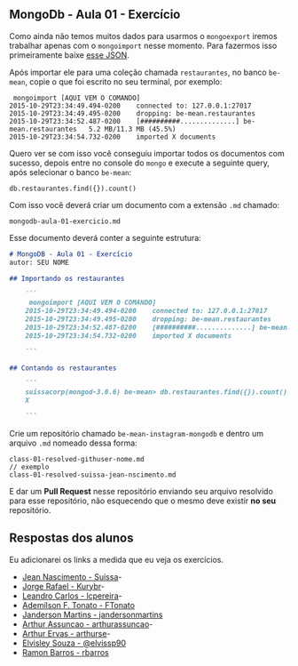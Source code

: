 ## MongoDb - Aula 01 - Exercício

Como ainda não temos muitos dados para usarmos o `mongoexport` iremos trabalhar apenas com o `mongoimport` nesse momento. Para fazermos isso primeiramente baixe [esse JSON](https://raw.githubusercontent.com/Webschool-io/be-mean-instagram/master/apostila/mongodb/data/restaurantes.json).

Após importar ele para uma coleção chamada `restaurantes`, no banco `be-mean`, copie o que foi escrito no seu terminal, por exemplo:

```
 mongoimport [AQUI VEM O COMANDO]
2015-10-29T23:34:49.494-0200    connected to: 127.0.0.1:27017
2015-10-29T23:34:49.495-0200    dropping: be-mean.restaurantes
2015-10-29T23:34:52.487-0200    [##########..............] be-mean.restaurantes   5.2 MB/11.3 MB (45.5%)
2015-10-29T23:34:54.732-0200    imported X documents

```

Quero ver se com isso você conseguiu importar todos os documentos com sucesso, depois entre no console do `mongo` e execute a seguinte query, após selecionar o banco `be-mean`:

```
db.restaurantes.find({}).count()
```

Com isso você deverá criar um documento com a extensão `.md` chamado:

```
mongodb-aula-01-exercicio.md
```

Esse documento deverá conter a seguinte estrutura:

```md
# MongoDB - Aula 01 - Exercício
autor: SEU NOME

## Importando os restaurantes

    ```
     mongoimport [AQUI VEM O COMANDO]
    2015-10-29T23:34:49.494-0200    connected to: 127.0.0.1:27017
    2015-10-29T23:34:49.495-0200    dropping: be-mean.restaurantes
    2015-10-29T23:34:52.487-0200    [##########..............] be-mean.restaurantes   5.2 MB/11.3 MB (45.5%)
    2015-10-29T23:34:54.732-0200    imported X documents

    ```

## Contando os restaurantes

    ```
    suissacorp(mongod-3.0.6) be-mean> db.restaurantes.find({}).count()
    X

    ```

```

Crie um repositório chamado `be-mean-instagram-mongodb` e dentro um arquivo `.md` nomeado dessa forma:

```
class-01-resolved-githuser-nome.md
// exemplo
class-01-resolved-suissa-jean-nscimento.md
```

E dar um **Pull Request** nesse repositório enviando seu arquivo resolvido para esse repositório, não esquecendo que o mesmo deve existir **no seu** repositório.

## Respostas dos alunos

Eu adicionarei os links a medida que eu veja os exercícios.

- [Jean Nascimento - Suissa](https://github.com/suissa/be-mean-instagram-mongodb/class-01-resolved.md)-
- [Jorge Rafael - Kurybr](https://github.com/kurybr/be-mean-modulo-mongodb/blob/master/exercises/mongodb-aula-01-exercicio.md)-
- [Leandro Carlos - lcpereira](https://github.com/lcpereira/be-mean-instagram-mongodb/blob/master/mongodb-aula-01-exercicio.md)-
- [Ademílson F. Tonato - FTonato](https://github.com/ftonato/be-mean-modulo-mongodb/blob/master/exercises/mongodb-aula-01-exercicio.md)
- [Janderson Martins - jandersonmartins](https://github.com/jandersonmartins/be-mean-instagram-mongodb/blob/master/class-01-resolved.md)
- [Arthur Assuncao - arthurassuncao](https://github.com/ArthurAssuncao/be-mean-modulo-mongodb/blob/master/aula01/mongodb-aula-01-exercicio.md)-
- [Arthur Ervas - arthurse](https://github.com/arthurse/be-mean-modulo-mongodb/blob/master/exercises/mongodb-aula-01-exercicio.md)-
- [Elvisley Souza - @elvissp90](https://github.com/Elvisley/be-mean-modulo-mongodb/blob/master/mongodb-aula-01-exercicio.md)
- [Ramon Barros - rbarros](https://github.com/rbarros/be-mean-instagram-mongodb/blob/master/mongodb-aula-01-exercicio.md)
